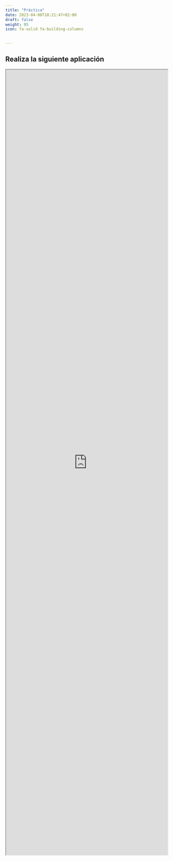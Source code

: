 ```yaml
---
title: "Práctica"
date: 2023-04-08T18:21:47+02:00
draft: false
weight: 95
icon: fa-solid fa-building-columns
  

---
```

 
## Realiza la siguiente aplicación 
<iframe src="https://es.wikieducator.org/index.php?curid=5582" width="100%" height="2445">WikiEducator </iframe>


